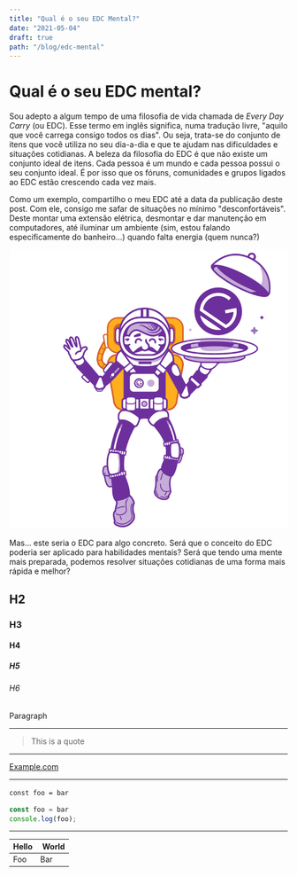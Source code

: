 ```yaml
---
title: "Qual é o seu EDC Mental?"
date: "2021-05-04"
draft: true
path: "/blog/edc-mental"
---
```

# Qual é o seu EDC mental?

Sou adepto a algum tempo de uma filosofia de vida chamada de _Every Day Carry_ (ou EDC). Esse termo
em inglês significa, numa tradução livre, "aquilo que você carrega consigo todos os dias". Ou seja,
trata-se do conjunto de itens que você utiliza no seu dia-a-dia e que te ajudam nas dificuldades e
situações cotidianas. A beleza da filosofia do EDC é que não existe um conjunto ideal de itens. Cada
pessoa é um mundo e cada pessoa possui o seu conjunto ideal. É por isso que os fóruns, comunidades e
grupos ligados ao EDC estão crescendo cada vez mais. 

Como um exemplo, compartilho o meu EDC até a data da publicação deste post. Com ele, consigo me
safar de situações no mínimo "desconfortáveis". Deste montar uma extensão elétrica,
desmontar e dar manutenção em computadores, até iluminar um ambiente (sim, estou falando
especificamente do banheiro...) quando falta energia (quem nunca?)

![Com este conjunto de itens me livro de muitos perrengues](../images/gatsby-astronaut.png "Meu EDC")

Mas... este seria o EDC para algo concreto. Será que o conceito do EDC poderia ser aplicado para
habilidades mentais? Será que tendo uma mente mais preparada, podemos resolver situações cotidianas
de uma forma mais rápida e melhor?

## H2

### H3

#### H4

##### H5

###### H6

Paragraph

---

> This is a quote

---

[Example.com](example.com)

---

`const foo = bar`

```javascript
const foo = bar
console.log(foo);
```

---

| Hello | World |
|-------|------ |
| Foo   | Bar   |



